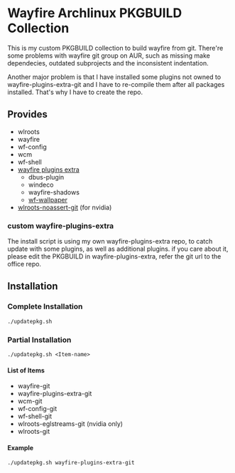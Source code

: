 Wayfire Archlinux PKGBUILD Collection
=====================
This is my custom PKGBUILD collection to build wayfire from git. There're some problems with wayfire git group on AUR, such as missing make dependecies, outdated subprojects and the inconsistent indentation. 

Another major problem is that I have installed some plugins not owned to wayfire-plugins-extra-git and I have to re-compile them after all packages installed. That's why I have to create the repo.

Provides
---------------------
* wlroots
* wayfire
* wf-config
* wcm
* wf-shell
* [wayfire plugins extra](https://)
    * dbus-plugin
    * windeco
    * wayfire-shadows
    * [wf-wallpaper](https://github.com/DankBSD/wf-wallpaper)
* [wlroots-noassert-git](https://github.com/danvd/wlroots-eglstreams) (for nvidia)

### custom wayfire-plugins-extra

The install script is using my own wayfire-plugins-extra repo, to catch update with some plugins, as well as additional plugins. if you care about it, please edit the PKGBUILD in wayfire-plugins-extra, refer the git url to the office repo.

Installation
---------------------

### Complete Installation

```bash
./updatepkg.sh
```

### Partial Installation

`./updatepkg.sh <Item-name>`

#### List of Items

* wayfire-git
* wayfire-plugins-extra-git
* wcm-git
* wf-config-git
* wf-shell-git
* wlroots-eglstreams-git (nvidia only)
* wlroots-git

#### Example

```bash
./updatepkg.sh wayfire-plugins-extra-git
```
